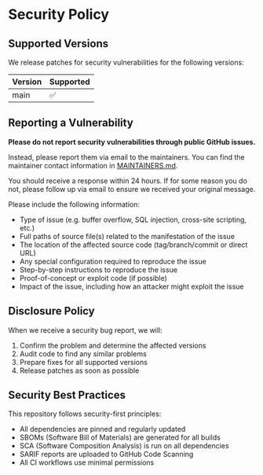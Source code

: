 # Security Policy

## Supported Versions

We release patches for security vulnerabilities for the following versions:

| Version | Supported          |
| ------- | ------------------ |
| main    | :white_check_mark: |

## Reporting a Vulnerability

**Please do not report security vulnerabilities through public GitHub issues.**

Instead, please report them via email to the maintainers. You can find the maintainer contact information in [MAINTAINERS.md](MAINTAINERS.md).

You should receive a response within 24 hours. If for some reason you do not, please follow up via email to ensure we received your original message.

Please include the following information:

- Type of issue (e.g. buffer overflow, SQL injection, cross-site scripting, etc.)
- Full paths of source file(s) related to the manifestation of the issue
- The location of the affected source code (tag/branch/commit or direct URL)
- Any special configuration required to reproduce the issue
- Step-by-step instructions to reproduce the issue
- Proof-of-concept or exploit code (if possible)
- Impact of the issue, including how an attacker might exploit the issue

## Disclosure Policy

When we receive a security bug report, we will:

1. Confirm the problem and determine the affected versions
2. Audit code to find any similar problems
3. Prepare fixes for all supported versions
4. Release patches as soon as possible

## Security Best Practices

This repository follows security-first principles:

- All dependencies are pinned and regularly updated
- SBOMs (Software Bill of Materials) are generated for all builds
- SCA (Software Composition Analysis) is run on all dependencies
- SARIF reports are uploaded to GitHub Code Scanning
- All CI workflows use minimal permissions
